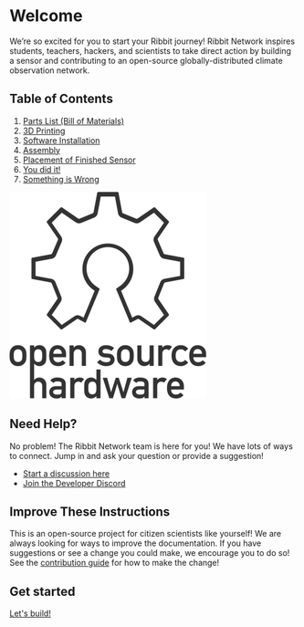 # Welcome

We’re so excited for you to start your Ribbit journey! Ribbit Network inspires students, teachers, hackers, and scientists to take direct action by building a sensor and contributing to an open-source globally-distributed climate observation network.

## Table of Contents

1. [Parts List (Bill of Materials)](1-parts/1-parts.md)
2. [3D Printing](2-3d-printing/2-3d-printing.md)
3. [Software Installation](3-software/3-software.md)
4. [Assembly](4-assembly/4-assembly.md)
5. [Placement of Finished Sensor](5-sensor-placement/5-sensor-placement.md)
6. [You did it!](6-done/6-done.md)
7. [Something is Wrong](7-debugging/7-debugging.md)

![Open Source Hardware Logo](images/oshw-logo.svg)

## Need Help?

No problem! The Ribbit Network team is here for you! We have lots of ways to connect. Jump in and ask your question or provide a suggestion!

* [Start a discussion here](https://github.com/Ribbit-Network/ribbit-network-frog-sensor/discussions/new)
* [Join the Developer Discord](https://discord.gg/vq8PkDb2TC)

## Improve These Instructions

This is an open-source project for citizen scientists like yourself! We are always looking for ways to improve the documentation. If you have suggestions or see a change you could make, we encourage you to do so! See the [contribution guide](https://github.com/Ribbit-Network/ribbit-network-frog-sensor/blob/main/CONTRIBUTING.md) for how to make the change!

## Get started

[Let's build!](1-parts/1-parts.md)
